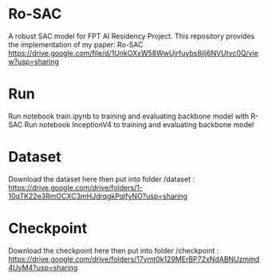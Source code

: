 # Ro-SAC
A robust SAC model for FPT AI Residency Project. This repository provides the implementation of my paper: Ro-SAC https://drive.google.com/file/d/1UnkOXxW58WwUjrfuybs8ilj6NVUtvc0Q/view?usp=sharing

# Run
Run notebook train.ipynb to training and evaluating backbone model with R-SAC
Run notebook InceptionV4 to training and evaluating backbone model

# Dataset
Download the dataset here then put into folder /dataset : https://drive.google.com/drive/folders/1-10qTK22e3RmOCXC3mHJdrqgkPqlfyNO?usp=sharing

# Checkpoint
Download the checkpoint here then put into folder /checkpoint : https://drive.google.com/drive/folders/17ymt0k129MErBP72xNdABNUzmmd4UyM4?usp=sharing
